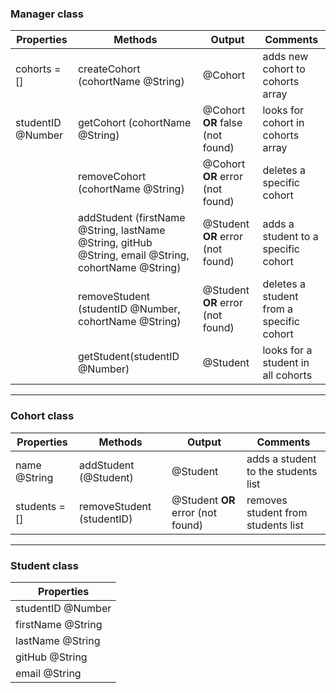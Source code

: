 ### Manager class
| Properties   | Methods | Output | Comments
|--------------|---------|--------|---------
| cohorts = [] | createCohort (cohortName @String) | @Cohort | adds new cohort to cohorts array
| studentID @Number | getCohort (cohortName @String) | @Cohort **OR** false (not found) | looks for cohort in cohorts array
|              | removeCohort (cohortName @String) | @Cohort **OR** error (not found) | deletes a specific cohort
|              | addStudent (firstName @String, lastName @String, gitHub @String, email @String, cohortName @String) | @Student **OR** error (not found)| adds a student to a specific cohort
|              | removeStudent (studentID @Number, cohortName @String) | @Student **OR** error (not found) | deletes a student from a specific cohort
|              | getStudent(studentID @Number) | @Student | looks for a student in all cohorts

---

### Cohort class
| Properties    | Methods | Output | Comments
|---------------|---------|--------|---------
| name @String  | addStudent (@Student) | @Student | adds a student to the students list
| students = [] | removeStudent (studentID) | @Student **OR** error (not found) | removes student from students list

---

### Student class
| Properties        |
|-------------------|
| studentID @Number |
| firstName @String |
| lastName @String  |
| gitHub @String    |
| email @String     |